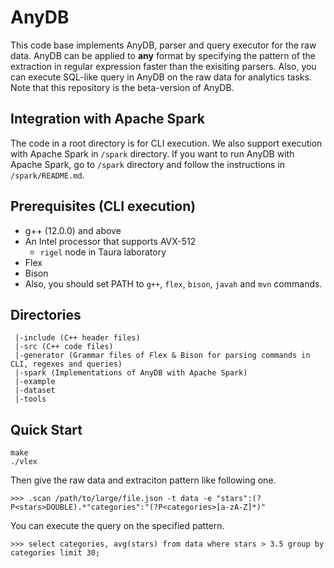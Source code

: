 # AnyDB

This code base implements AnyDB, parser and query executor for the raw data. AnyDB can be applied to **any** format by specifying the pattern of the extraction in regular expression faster than the exisiting parsers. Also, you can execute SQL-like query in AnyDB on the raw data for analytics tasks. Note that this repository is the beta-version of AnyDB.

## Integration with Apache Spark

The code in a root directory is for CLI execution. We also support execution with Apache Spark in `/spark` directory. If you want to run AnyDB with Apache Spark, go to `/spark` directory and follow the instructions in `/spark/README.md`.

## Prerequisites (CLI execution)

- g++ (12.0.0) and above
- An Intel processor that supports AVX-512
    - `rigel` node in Taura laboratory
- Flex
- Bison
- Also, you should set PATH to `g++`, `flex`, `bison`, `javah` and `mvn` commands.

## Directories
```
 |-include (C++ header files)
 |-src (C++ code files)
 |-generator (Grammar files of Flex & Bison for parsing commands in CLI, regexes and queries)
 |-spark (Implementations of AnyDB with Apache Spark)
 |-example
 |-dataset
 |-tools
```

## Quick Start
```console
make
./vlex
```

Then give the raw data and extraciton pattern like following one.
```
>>> .scan /path/to/large/file.json -t data -e "stars":(?P<stars>DOUBLE).*"categories":"(?P<categories>[a-zA-Z]*)"
```

You can execute the query on the specified pattern.
```
>>> select categories, avg(stars) from data where stars > 3.5 group by categories limit 30;
```
